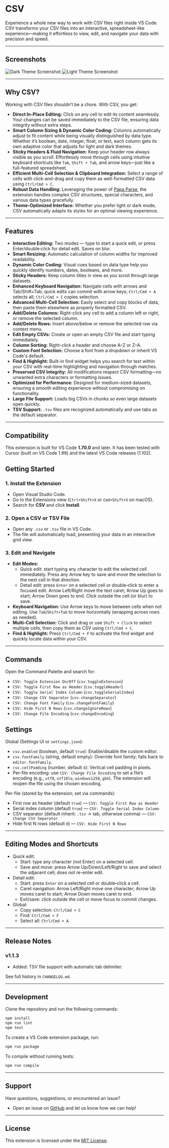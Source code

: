 # **CSV**

Experience a whole new way to work with CSV files right inside VS Code. CSV transforms your CSV files into an interactive, spreadsheet-like experience—making it effortless to view, edit, and navigate your data with precision and speed.

---

## Screenshots

![Dark Theme Screenshot](images/Screenshot_dark.png)
![Light Theme Screenshot](images/Screenshot_light.png)

---

## Why CSV?

Working with CSV files shouldn’t be a chore. With CSV, you get:

- **Direct In-Place Editing:** Click on any cell to edit its content seamlessly. Your changes can be saved immediately to the CSV file, ensuring data integrity without extra steps.
- **Smart Column Sizing & Dynamic Color Coding:** Columns automatically adjust to fit content while being visually distinguished by data type. Whether it’s boolean, date, integer, float, or text, each column gets its own adaptive color that adjusts for light and dark themes.
- **Sticky Headers & Fluid Navigation:** Keep your header row always visible as you scroll. Effortlessly move through cells using intuitive keyboard shortcuts like `Tab`, `Shift + Tab`, and arrow keys—just like a full-featured spreadsheet.
- **Efficient Multi-Cell Selection & Clipboard Integration:** Select a range of cells with click-and-drag and copy them as well-formatted CSV data using `Ctrl/Cmd + C`.
- **Robust Data Handling:** Leveraging the power of [Papa Parse](https://www.papaparse.com/), the extension handles complex CSV structures, special characters, and various data types gracefully.
- **Theme-Optimized Interface:** Whether you prefer light or dark mode, CSV automatically adapts its styles for an optimal viewing experience.

---

## Features

- **Interactive Editing:** Two modes — type to start a quick edit, or press Enter/double‑click for detail edit. Saves on blur.
- **Smart Resizing:** Automatic calculation of column widths for improved readability.
- **Dynamic Color Coding:** Visual cues based on data type help you quickly identify numbers, dates, booleans, and more.
- **Sticky Headers:** Keep column titles in view as you scroll through large datasets.
- **Enhanced Keyboard Navigation:** Navigate cells with arrows and Tab/Shift+Tab; quick edits can commit with arrow keys; `Ctrl/Cmd + A` selects all; `Ctrl/Cmd + C` copies selection.
- **Advanced Multi-Cell Selection:** Easily select and copy blocks of data, then paste them elsewhere as properly formatted CSV.
- **Add/Delete Columns:** Right-click any cell to add a column left or right, or remove the selected column.
- **Add/Delete Rows:** Insert above/below or remove the selected row via context menu.
- **Edit Empty CSVs:** Create or open an empty CSV file and start typing immediately.
- **Column Sorting:** Right-click a header and choose A–Z or Z–A.
- **Custom Font Selection:** Choose a font from a dropdown or inherit VS Code's default.
- **Find & Highlight:** Built-in find widget helps you search for text within your CSV with real-time highlighting and navigation through matches.
- **Preserved CSV Integrity:** All modifications respect CSV formatting—no unwanted extra characters or formatting issues.
- **Optimized for Performance:** Designed for medium-sized datasets, ensuring a smooth editing experience without compromising on functionality.
- **Large File Support:** Loads big CSVs in chunks so even large datasets open quickly.
- **TSV Support:** `.tsv` files are recognized automatically and use tabs as the default separator.

---

## Compatibility

This extension is built for VS Code **1.70.0** and later. It has been tested with
Cursor (built on VS Code 1.99) and the latest VS Code releases (1.102).

## Getting Started

### 1. Install the Extension

- Open Visual Studio Code.
- Go to the Extensions view (`Ctrl+Shift+X` or `Cmd+Shift+X` on macOS).
- Search for **CSV** and click **Install**.

### 2. Open a CSV or TSV File

- Open any `.csv` or `.tsv` file in VS Code.
- The file will automatically load, presenting your data in an interactive grid view.

### 3. Edit and Navigate

- **Edit Modes:**
  - Quick edit: start typing any character to edit the selected cell immediately. Press any Arrow key to save and move the selection to the next cell in that direction.
  - Detail edit: press `Enter` on a selected cell or double‑click to enter a focused edit. Arrow Left/Right move the text caret; Arrow Up goes to start; Arrow Down goes to end. Click outside the cell (or blur) to save.
- **Keyboard Navigation:** Use Arrow keys to move between cells when not editing. Use `Tab`/`Shift+Tab` to move horizontally (wrapping across rows as needed).
- **Multi-Cell Selection:** Click and drag or use `Shift + Click` to select multiple cells, then copy them as CSV using `Ctrl/Cmd + C`.
- **Find & Highlight:** Press `Ctrl/Cmd + F` to activate the find widget and quickly locate data within your CSV.

---

## Commands

Open the Command Palette and search for:

- `CSV: Toggle Extension On/Off` (`csv.toggleExtension`)
- `CSV: Toggle First Row as Header` (`csv.toggleHeader`)
- `CSV: Toggle Serial Index Column` (`csv.toggleSerialIndex`)
- `CSV: Change CSV Separator` (`csv.changeSeparator`)
- `CSV: Change Font Family` (`csv.changeFontFamily`)
- `CSV: Hide First N Rows` (`csv.changeIgnoreRows`)
- `CSV: Change File Encoding` (`csv.changeEncoding`)
  

## Settings

Global (Settings UI or `settings.json`):

- `csv.enabled` (boolean, default `true`): Enable/disable the custom editor.
- `csv.fontFamily` (string, default empty): Override font family; falls back to `editor.fontFamily`.
- `csv.cellPadding` (number, default `4`): Vertical cell padding in pixels.
- Per-file encoding: use `CSV: Change File Encoding` to set a file’s encoding (e.g., `utf8`, `utf16le`, `windows1250`, `gbk`). The extension will reopen the file using the chosen encoding.

Per-file (stored by the extension; set via commands):

- First row as header (default `true`) — `CSV: Toggle First Row as Header`
- Serial index column (default `true`) — `CSV: Toggle Serial Index Column`
- CSV separator (default inherit: `.tsv` → tab, otherwise comma) — `CSV: Change CSV Separator`
- Hide first N rows (default `0`) — `CSV: Hide First N Rows`

---

## Editing Modes and Shortcuts

- Quick edit:
  - Start: type any character (not Enter) on a selected cell.
  - Save and move: press Arrow Up/Down/Left/Right to save and select the adjacent cell; does not re-enter edit.
- Detail edit:
  - Start: press `Enter` on a selected cell or double‑click a cell.
  - Caret navigation: Arrow Left/Right move one character; Arrow Up moves caret to start; Arrow Down moves caret to end.
  - Exit/save: click outside the cell or move focus to commit changes.
- Global:
  - Copy selection: `Ctrl/Cmd + C`
  - Find: `Ctrl/Cmd + F`
  - Select all: `Ctrl/Cmd + A`

---

## Release Notes

### v1.1.3
- Added: TSV file support with automatic tab delimiter.

See full history in `CHANGELOG.md`.

---

## Development

Clone the repository and run the following commands:

```bash
npm install
npm run lint
npm test
```

To create a VS Code extension package, run:

```bash
npm run package
```

To compile without running tests:

```bash
npm run compile
```

---

## Support

Have questions, suggestions, or encountered an issue?
- Open an issue on [GitHub](https://github.com/jonaraphael/csv/issues) and let us know how we can help!

---

## License

This extension is licensed under the [MIT License](LICENSE).

